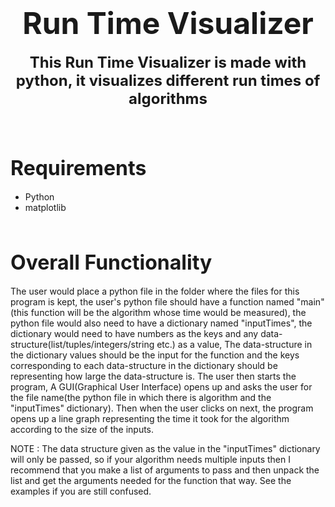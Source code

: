 <!-- markdownlint-disable-file-->

<center>

# <strong><font size = "7"> Run Time Visualizer </font></strong>

<strong><font size = "5">This Run Time Visualizer is made with python, it visualizes different run times of algorithms</font></strong>

</center>

<br><br>

## <font size = "6"> Requirements </font>
- Python
- matplotlib

<br>

## <font size = "6"> Overall Functionality </font>
The user would place a python file in the folder where the files for this program is kept, the user's python file should have a function named "main"(this function will be the algorithm whose time would be measured), the python file would also need to have a dictionary named "inputTimes", the dictionary would need to have numbers as the keys and any data-structure(list/tuples/integers/string etc.) as a value, The data-structure in the dictionary values should be the input for the function and the keys corresponding to each data-structure in the dictionary should be representing how large the data-structure is. The user then starts the program, A GUI(Graphical User Interface) opens up and asks the user for the file name(the python file in which there is algorithm and the "inputTimes" dictionary). Then when the user clicks on next, the program opens up a line graph representing the time it took for the algorithm according to the size of the inputs.

NOTE : The data structure given as the value in the "inputTimes" dictionary will only be passed, so if your algorithm needs multiple inputs then I recommend that you make a list of arguments to pass and then unpack the list and get the arguments needed for the function that way. See the examples if you are still confused.
